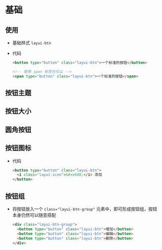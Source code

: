 # 基础

## 使用

+ 基础样式 `layui-btn`

+ 代码

  ```html
  <button type="button" class="layui-btn">一个标准的按钮</button>

  <!-- 使用 span 标签也可以 -->
  <span type="button" class="layui-btn">一个标准的按钮</span>
  ```

## 按钮主题

## 按钮大小

## 圆角按钮

## 按钮图标

+ 代码

  ```html
  <button type="button" class="layui-btn">
    <i class="layui-icon">&#xe608;</i> 添加
  </button>
  ```

## 按钮组

+ 将按钮放入一个 `class="layui-btn-group"` 元素中，即可形成按钮组，按钮本身仍然可以随意搭配

  ```html
  <div class="layui-btn-group">
    <button type="button" class="layui-btn">增加</button>
    <button type="button" class="layui-btn">编辑</button>
    <button type="button" class="layui-btn">删除</button>
  </div>
  ```

